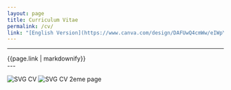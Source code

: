```yaml
---
layout: page
title: Curriculum Vitae
permalink: /cv/
link: "[English Version](https://www.canva.com/design/DAFUwQ4cmWw/eIWpY0JBr23kWhiAMMHfxg/view?utm_content=DAFUwQ4cmWw&utm_campaign=designshare&utm_medium=link2&utm_source=sharebutton)"
---
```




---
<div class="link">
    {{page.link | markdownify}}
</div>
---

![SVG CV](../CV_14122022_ENG1.svg "SVG CV")
![SVG CV 2eme page](../CV_14122022_ENG2.svg "SVG CV")
